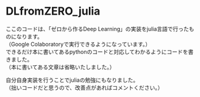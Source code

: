 # DLfromZERO_julia

ここのコードは、「ゼロから作るDeep Learning」の実装をjulia言語で行ったものになります。  
（Google Colaboratoryで実行できるようになっています。）  
できるだけ本に書いてあるpythonのコードと対応してわかるようにコードを書きました。  
（本に書いてある文章は省略いたしました。）  

自分自身実装を行うことでjuliaの勉強にもなりました。  
（拙いコードだと思うので、改善点があればコメントください。）  
